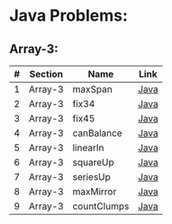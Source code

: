 Java Problems:
===============

Array-3:
---------


| # | Section | Name | Link |
|--------|----------|-------------|----------------|
| 1 | Array-3 | maxSpan | [Java](001-maxSpan/maxSpan.java) |
| 2 | Array-3 | fix34 | [Java](002-fix34/fix34.java) |
| 3 | Array-3 | fix45 | [Java](003-fix45/fix45.java) |
| 4 | Array-3 | canBalance | [Java](004-canBalance/canBalance.java) |
| 5 | Array-3 | linearIn | [Java](005-linearIn/linearIn.java) |
| 6 | Array-3 | squareUp | [Java](006-squareUp/squareUp.java) |
| 7 | Array-3 | seriesUp | [Java](007-seriesUp/seriesUp.java) |
| 8 | Array-3 | maxMirror | [Java](008-maxMirror/maxMirror.java) |
| 9 | Array-3 | countClumps | [Java](009-countClumps/countClumps.java) |
